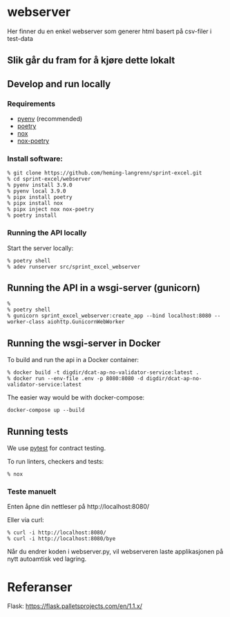 # webserver

Her finner du en enkel webserver som generer html basert på csv-filer i test-data

## Slik går du fram for å kjøre dette lokalt

## Develop and run locally
### Requirements
- [pyenv](https://github.com/pyenv/pyenv) (recommended)
- [poetry](https://python-poetry.org/)
- [nox](https://nox.thea.codes/en/stable/)
- [nox-poetry](https://pypi.org/project/nox-poetry/)

### Install software:
```
% git clone https://github.com/heming-langrenn/sprint-excel.git
% cd sprint-excel/webserver
% pyenv install 3.9.0
% pyenv local 3.9.0
% pipx install poetry
% pipx install nox
% pipx inject nox nox-poetry
% poetry install
```
### Running the API locally
Start the server locally:
```
% poetry shell
% adev runserver src/sprint_excel_webserver
```
## Running the API in a wsgi-server (gunicorn)
```
%
% poetry shell
% gunicorn sprint_excel_webserver:create_app --bind localhost:8080 --worker-class aiohttp.GunicornWebWorker
```
## Running the wsgi-server in Docker
To build and run the api in a Docker container:
```
% docker build -t digdir/dcat-ap-no-validator-service:latest .
% docker run --env-file .env -p 8080:8080 -d digdir/dcat-ap-no-validator-service:latest
```
The easier way would be with docker-compose:
```
docker-compose up --build
```
## Running tests
We use [pytest](https://docs.pytest.org/en/latest/) for contract testing.

To run linters, checkers and tests:
```
% nox
```

### Teste manuelt
Enten åpne din nettleser på http://localhost:8080/

Eller via curl:
```
% curl -i http://localhost:8080/
% curl -i http://localhost:8080/bye
```

Når du endrer koden i webserver.py, vil webserveren laste applikasjonen på nytt autoamtisk ved lagring.

# Referanser
Flask: https://flask.palletsprojects.com/en/1.1.x/
